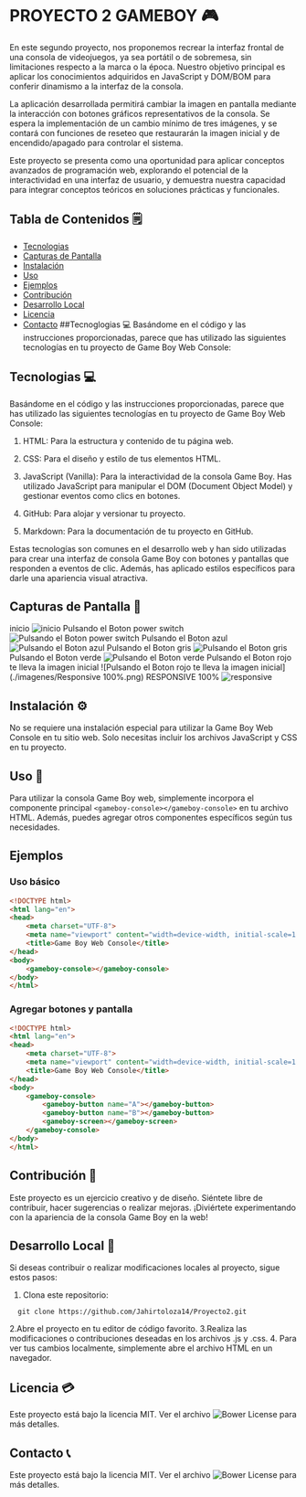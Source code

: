 

# PROYECTO 2 GAMEBOY 🎮


En este segundo proyecto, nos proponemos recrear la interfaz frontal de una consola de videojuegos, ya sea portátil o de sobremesa, sin limitaciones respecto a la marca o la época. Nuestro objetivo principal es aplicar los conocimientos adquiridos en JavaScript y DOM/BOM para conferir dinamismo a la interfaz de la consola.

La aplicación desarrollada permitirá cambiar la imagen en pantalla mediante la interacción con botones gráficos representativos de la consola. Se espera la implementación de un cambio mínimo de tres imágenes, y se contará con funciones de reseteo que restaurarán la imagen inicial y de encendido/apagado para controlar el sistema.

Este proyecto se presenta como una oportunidad para aplicar conceptos avanzados de programación web, explorando el potencial de la interactividad en una interfaz de usuario, y demuestra nuestra capacidad para integrar conceptos teóricos en soluciones prácticas y funcionales.

## Tabla de Contenidos 🗒️
- [Tecnologias](#capturas-de-pantalla)
- [Capturas de Pantalla](#capturas-de-pantalla)
- [Instalación](#instalación)
- [Uso](#uso)
- [Ejemplos](#ejemplos)
- [Contribución](#contribución)
- [Desarrollo Local](#desarrollo-local)
- [Licencia](#licencia)
- [Contacto](#contacto)
##Tecnoglogias 💻
Basándome en el código y las instrucciones proporcionadas, parece que has utilizado las siguientes tecnologías en tu proyecto de Game Boy Web Console:



## Tecnologias 💻
Basándome en el código y las instrucciones proporcionadas, parece que has utilizado las siguientes tecnologías en tu proyecto de Game Boy Web Console:


1. HTML: Para la estructura y contenido de tu página web.

2. CSS: Para el diseño y estilo de tus elementos HTML.

3. JavaScript (Vanilla): Para la interactividad de la consola Game Boy. Has utilizado JavaScript para manipular el DOM (Document Object Model) y gestionar eventos como clics en botones.

4. GitHub: Para alojar y versionar tu proyecto.

5. Markdown: Para la documentación de tu proyecto en GitHub.

Estas tecnologías son comunes en el desarrollo web y han sido utilizadas para crear una interfaz de consola Game Boy con botones y pantallas que responden a eventos de clic. Además, has aplicado estilos específicos para darle una apariencia visual atractiva.
## Capturas de Pantalla 📸
inicio
![inicio](./imagenes/pantallazo1.png)
Pulsando el Boton power switch
![Pulsando el Boton power switch](./imagenes/pantallazo3.png)
Pulsando el Boton azul
![Pulsando el Boton azul](./imagenes/pantallazo2.png)
Pulsando el Boton gris
![Pulsando el Boton gris](./imagenes/pantallazo4.png)
Pulsando el Boton verde
![Pulsando el Boton verde](./imagenes/pantallazo5.png)
Pulsando el Boton rojo te lleva la imagen inicial
![Pulsando el Boton rojo te lleva la imagen inicial](./imagenes/Responsive 100%.png)
RESPONSIVE 100%
![responsive](./imagenes/Responsive100%.png)

## Instalación ⚙️
No se requiere una instalación especial para utilizar la Game Boy Web Console en tu sitio web. Solo necesitas incluir los archivos JavaScript y CSS en tu proyecto.


## Uso 📌
Para utilizar la consola Game Boy web, simplemente incorpora el componente principal `<gameboy-console></gameboy-console>` en tu archivo HTML. Además, puedes agregar otros componentes específicos según tus necesidades.



## Ejemplos
### Uso básico 

```html
<!DOCTYPE html>
<html lang="en">
<head>
    <meta charset="UTF-8">
    <meta name="viewport" content="width=device-width, initial-scale=1.0">
    <title>Game Boy Web Console</title>
</head>
<body>
    <gameboy-console></gameboy-console>
</body>
</html>

```
### Agregar botones y pantalla 
```html
<!DOCTYPE html>
<html lang="en">
<head>
    <meta charset="UTF-8">
    <meta name="viewport" content="width=device-width, initial-scale=1.0">
    <title>Game Boy Web Console</title>
</head>
<body>
    <gameboy-console>
        <gameboy-button name="A"></gameboy-button>
        <gameboy-button name="B"></gameboy-button>
        <gameboy-screen></gameboy-screen>
    </gameboy-console>
</body>
</html>
```
## Contribución 💬
Este proyecto es un ejercicio creativo y de diseño. Siéntete libre de contribuir, hacer sugerencias o realizar mejoras. ¡Diviértete experimentando con la apariencia de la consola Game Boy en la web!


## Desarrollo Local 🔨
Si deseas contribuir o realizar modificaciones locales al proyecto, sigue estos pasos:
1. Clona este repositorio:
```
  git clone https://github.com/Jahirtoloza14/Proyecto2.git
```
2.Abre el proyecto en tu editor de código favorito.
3.Realiza las modificaciones o contribuciones deseadas en los archivos .js y .css. 
4. Para ver tus cambios localmente, simplemente abre el archivo HTML en un navegador.
## Licencia 💳

Este proyecto está bajo la licencia MIT. Ver el archivo ![Bower License](https://img.shields.io/bower/l/bootstrap)  para más detalles.

## Contacto 📞


Este proyecto está bajo la licencia MIT. Ver el archivo ![Bower License](https://img.shields.io/bower/l/bootstrap)  para más detalles.





